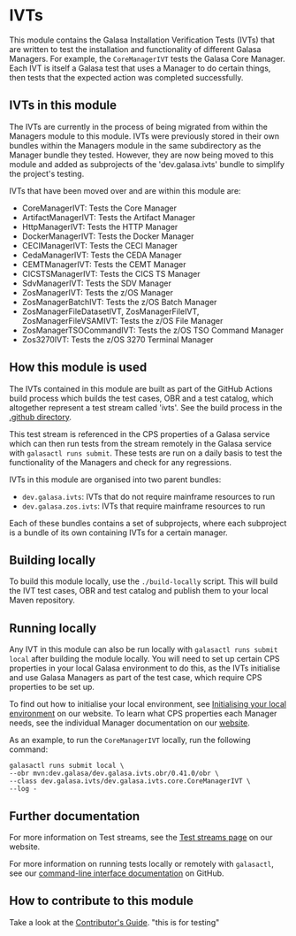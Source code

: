 # IVTs

This module contains the Galasa Installation Verification Tests (IVTs) that are written to test the installation and functionality of different Galasa Managers. For example, the `CoreManagerIVT` tests the Galasa Core Manager. Each IVT is itself a Galasa test that uses a Manager to do certain things, then tests that the expected action was completed successfully.

## IVTs in this module

The IVTs are currently in the process of being migrated from within the Managers module to this module. IVTs were previously stored in their own bundles within the Managers module in the same subdirectory as the Manager bundle they tested. However, they are now being moved to this module and added as subprojects of the 'dev.galasa.ivts' bundle to simplify the project's testing.

IVTs that have been moved over and are within this module are:
* CoreManagerIVT: Tests the Core Manager
* ArtifactManagerIVT: Tests the Artifact Manager
* HttpManagerIVT: Tests the HTTP Manager
* DockerManagerIVT: Tests the Docker Manager
* CECIManagerIVT: Tests the CECI Manager
* CedaManagerIVT: Tests the CEDA Manager
* CEMTManagerIVT: Tests the CEMT Manager
* CICSTSManagerIVT: Tests the CICS TS Manager
* SdvManagerIVT: Tests the SDV Manager
* ZosManagerIVT: Tests the z/OS Manager
* ZosManagerBatchIVT: Tests the z/OS Batch Manager
* ZosManagerFileDatasetIVT, ZosManagerFileIVT, ZosManagerFileVSAMIVT: Tests the z/OS File Manager
* ZosManagerTSOCommandIVT: Tests the z/OS TSO Command Manager
* Zos3270IVT: Tests the z/OS 3270 Terminal Manager

## How this module is used

The IVTs contained in this module are built as part of the GitHub Actions build process which builds the test cases, OBR and a test catalog, which altogether represent a test stream called 'ivts'. See the build process in the [.github directory](../../.github/workflows/ivts.yaml).

This test stream is referenced in the CPS properties of a Galasa service which can then run tests from the stream remotely in the Galasa service with `galasactl runs submit`. These tests are run on a daily basis to test the functionality of the Managers and check for any regressions.

IVTs in this module are organised into two parent bundles:
- `dev.galasa.ivts`: IVTs that do not require mainframe resources to run
- `dev.galasa.zos.ivts`: IVTs that require mainframe resources to run

Each of these bundles contains a set of subprojects, where each subproject is a bundle of its own containing IVTs for a certain manager.

## Building locally

To build this module locally, use the `./build-locally` script. This will build the IVT test cases, OBR and test catalog and publish them to your local Maven repository.

## Running locally

Any IVT in this module can also be run locally with `galasactl runs submit local` after building the module locally. You will need to set up certain CPS properties in your local Galasa environment to do this, as the IVTs initialise and use Galasa Managers as part of the test case, which require CPS properties to be set up. 

To find out how to initialise your local environment, see [Initialising your local environment](https://galasa.dev/docs/cli-command-reference/initialising-home-folder) on our website. To learn what CPS properties each Manager needs, see the individual Manager documentation on our [website](https://galasa.dev/docs/managers).

As an example, to run the `CoreManagerIVT` locally, run the following command:
```
galasactl runs submit local \
--obr mvn:dev.galasa/dev.galasa.ivts.obr/0.41.0/obr \
--class dev.galasa.ivts/dev.galasa.ivts.core.CoreManagerIVT \
--log -
```

## Further documentation

For more information on Test streams, see the [Test streams page](https://galasa.dev/docs/manage-ecosystem/test-streams) on our website.

For more information on running tests locally or remotely with `galasactl`, see our [command-line interface documentation](https://github.com/galasa-dev/cli/blob/main/README.md) on GitHub.


## How to contribute to this module

Take a look at the [Contributor's Guide](https://github.com/galasa-dev/galasa/blob/main/CONTRIBUTING.md).
"this is for testing"
